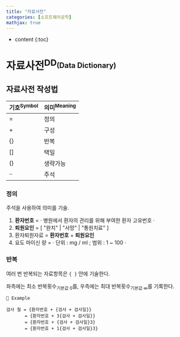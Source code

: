 ```yaml
---
title: "자료사전"
categories: [소프트웨어공학]
mathjax: true
---
```


* content
{:toc}
# 자료사전<sup>DD<sub>(Data Dictionary)</sub></sup>



## 자료사전 작성법

| 기호<sup>Symbol</sup> | 의미<sup>Meaning</sup> |
| --------------------- | ---------------------- |
| =                     | 정의                   |
| +                     | 구성                   |
| {}                    | 반복                   |
| []                    | 택일                   |
| ()                    | 생략가능               |
| ··                    | 주석                   |

### 정의

주석을 사용하여 의미를 기술. 

1. **환자번호** = · 병원에서 환자의 관리를 위해 부여한 환자 고유번호 ·
2. **퇴원요인** = [ "완치" | "사망" | "통원치료" ]
3. 환자퇴원자료 = **환자번호** + **퇴원요인**
4. 요도 마이신 량 = · 단위 : mg / ml ; 범위 : 1 ~ 100 ·

### 반복

여러 번 반복되는 자료항목은 `{ }` 안에 기술한다.

좌측에는 최소 반복횟수<sub>기본값 0</sub>를, 우측에는 최대 반복횟수<sub>기본값 ∞</sub>를 기록한다.

```
🧀 Example

검사 철 = {환자번호 + {검사 + 검사일}}
       = {환자번호 + 3{검사 + 검사일}}
       = {환자번호 + {검사 + 검사일}3}
       = {환자번호 + 1{검사 + 검사일}3}
```
